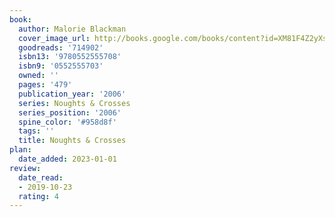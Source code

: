 ```yaml
---
book:
  author: Malorie Blackman
  cover_image_url: http://books.google.com/books/content?id=XM81F4Z2yXsC&printsec=frontcover&img=1&zoom=1&source=gbs_api
  goodreads: '714902'
  isbn13: '9780552555708'
  isbn9: '0552555703'
  owned: ''
  pages: '479'
  publication_year: '2006'
  series: Noughts & Crosses
  series_position: '2006'
  spine_color: '#958d8f'
  tags: ''
  title: Noughts & Crosses
plan:
  date_added: 2023-01-01
review:
  date_read:
  - 2019-10-23
  rating: 4
---
```


